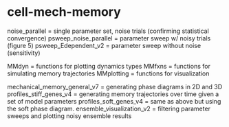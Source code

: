 # cell-mech-memory

noise_parallel = single parameter set, noise trials (confirming statistical convergence)
psweep_noise_parallel = parameter sweep w/ noisy trials (figure 5)
psweep_Edependent_v2 = parameter sweep without noise (sensitivity)

MMdyn = functions for plotting dynamics types
MMfxns = functions for simulating memory trajectories
MMplotting = functions for visualization

mechanical_memory_general_v7 = generating phase diagrams in 2D and 3D
profiles_stiff_genes_v4 = generating memory trajectories over time given a set of model parameters
profiles_soft_genes_v4 = same as above but using the soft phase diagram.
ensemble_visualization_v2 = filtering parameter sweeps and plotting noisy ensemble results



